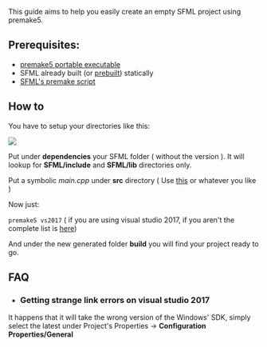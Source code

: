 This guide aims to help you easily create an empty SFML project using premake5.

## Prerequisites:
* [premake5 portable executable](https://premake.github.io/)
* SFML already built (or [prebuilt](https://www.sfml-dev.org/download.php)) statically
* [SFML's premake script](https://gist.github.com/gale93/b37fe2b3194a150dca09d122f9ef6c3d)

## How to

You have to setup your directories like this:

![](https://image.ibb.co/euOAWd/screen.png)

Put under **dependencies** your SFML folder ( without the version ). It will lookup for **SFML/include** and **SFML/lib** directories only.

Put a symbolic _main.cpp_ under **src** directory ( Use [this](https://www.sfml-dev.org/documentation/2.5.0/) or whatever you like )

Now just:

`premake5 vs2017` ( if you are using visual studio 2017, if you aren't the complete list is [here](https://github.com/premake/premake-core/wiki/Using-Premake))

And under the new generated folder **build** you will find your project ready to go.

## FAQ
* ### Getting strange link errors on visual studio 2017

It happens that it will take the wrong version of the Windows' SDK, simply select the latest under Project's Properties ->
**Configuration Properties/General**
